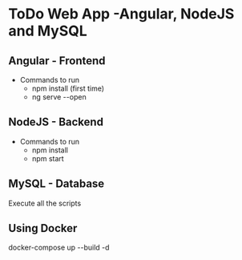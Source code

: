 # ToDo Web App -Angular, NodeJS and MySQL

## Angular - Frontend
* Commands to run
    * npm install (first time)
    * ng serve --open 

## NodeJS - Backend
* Commands to run
    * npm install 
    * npm start

## MySQL - Database
Execute all the scripts

## Using Docker
docker-compose up --build -d
